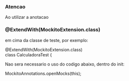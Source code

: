 ### Atencao

Ao utilizar a anotacao 

### @ExtendWith(MockitoExtension.class)

em cima da classe de teste, por exemplo:

@ExtendWith(MockitoExtension.class)</br>
class CalculadoraTest {

Nao sera necessario o uso do codigo abaixo, dentro do init:</br>

MockitoAnnotations.openMocks(this);
